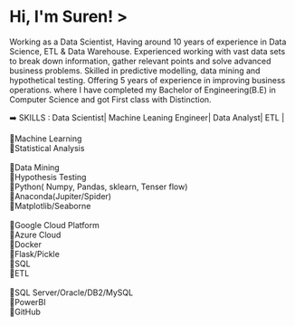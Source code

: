 


<h1>Hi, I'm Suren! ></h1>

Working as a Data Scientist, 
Having around 10 years of experience in Data Science, ETL & Data Warehouse.
Experienced working with vast data sets to break down information, gather relevant points and solve advanced business problems. 
Skilled in predictive modelling, data mining and hypothetical testing.
Offering 5 years of experience in improving business operations. 
where I have completed my Bachelor of Engineering(B.E) in Computer Science and got First class with Distinction.


➡️ SKILLS  : Data Scientist| Machine Leaning Engineer| Data Analyst| ETL |

🔹️Machine Learning<br>
🔹️Statistical Analysis<br>  
🔹️Data Mining<br>
🔹️Hypothesis Testing <br>
🔹️Python( Numpy, Pandas, sklearn, Tenser flow) <br>
🔹️Anaconda(Jupiter/Spider)<br>
🔹️Matplotlib/Seaborne <br>  
🔹️Google Cloud Platform <br>
🔹️Azure Cloud <br>
🔹️Docker <br>
🔹️Flask/Pickle <br>
🔹️SQL <br>
🔹️ETL <br>  
🔹️SQL Server/Oracle/DB2/MySQL <br>
🔹️PowerBI <br>
🔹️GitHub <br>
